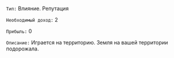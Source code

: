 `Тип:` Влияние. Репутация

`Необходимый доход:` 2

`Прибыль:` 0

`Описание:` Играется на территорию. Земля на вашей территории подорожала.
